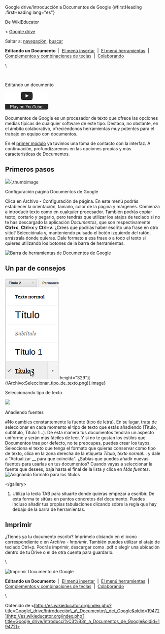 






Google drive/Introducción a Documentos de Google {#firstHeading .firstHeading lang="es"}






De WikiEducator





&lt; [Google
drive](/Google_drive "Google drive")





Saltar a: [navegación](#mw-navigation), [buscar](#p-search)









**Editando un Documento**  |  [El menú
insertar](/Google_drive/El_men%C3%BA_insertar_en_Documentos_de_Google "Google drive/El menú insertar en Documentos de Google")
 |  [El menú
herramientas](/Google_drive/El_men%C3%BA_herramientas_en_Documentos_de_Google "Google drive/El menú herramientas en Documentos de Google")
 |  [Complementos y combinaciones de
teclas](/Google_drive/Complementos_y_combinaciones_de_teclas_en_Documentos_de_Google "Google drive/Complementos y combinaciones de teclas en Documentos de Google")
 | 
[Colaborando](/Google_drive/Colaborando_con_Documentos_de_Google "Google drive/Colaborando con Documentos de Google")





\



[](https://www.youtube.com/watch?v=znaqqES7w_U%26rel%3D0&t=0)





![](images/clear1x1.gif)



Editando un
documento






![](images/start_play_YouTube.png)







Documentos de Google es un procesador de texto que ofrece las opciones
medias típicas de cualquier software de este tipo. Destaca, no obstante,
en el ámbito colaborativo, ofreciéndonos herramientas muy potentes para
el trabajo en equipo con documentos.

En el [primer
módulo](/Google_drive/Creaci%C3%B3n_y_gesti%C3%B3n_de_archivos_en_Google_Drive "Google drive/Creación y gestión de archivos en Google Drive")
ya tuvimos una toma de contacto con la interfaz. A continuación,
profundizaremos en las opciones propias y más características de
Documentos.

Primeros pasos
-------------------------------------------------------------------





![](images/180px-Configuraci%C3%B3n_p%C3%A1gina_Documentos_de_Google.png){.thumbimage











Configuración página Documentos de Google







Clica en Archivo - Configuración de página. En este menú podrás
establecer la orientación, tamaño, color de la página y márgenes.
Comienza a introducir texto como en cualquier procesador. También podrás
copiar texto, cortarlo y pegarlo, pero tendrás que utilizar los atajos
de teclado si no te has descargado la aplicación *Documentos*, que son
respectivamente **Ctrl+c**, **Ctrl+x** y **Ctrl+v**.
¿Crees que podrías haber escrito una frase en otro sitio? Selecciónala
y, manteniendo pulsado el botón izquierdo del ratón, arrástrala donde
quieras. Dale formato a esa frase o a todo el texto si quieres
utilizando los botones de la barra de herramientas.

![Barra de herramientas de Documentos de
Google](images/600px-Barra_de_herramientas_de_Documentos_de_Google.png)



Un par de consejos
---------------------------------------------------------------------------





![](images/Seleccionar_tipo_de_texto.png)
height="329"}](/Archivo:Seleccionar_tipo_de_texto.png){.image}









Seleccionando tipo de texto











![](images/180px-A%C3%B1adir_fuentes.png)











Añadiendo fuentes







\#No cambies constantemente la fuente (tipo de letra). En su lugar,
trata de seleccionar en cada momento el tipo de texto que estás
añadiendo (Título, subtítulo, Título 1...). De esta manera tus
documentos tendrán un aspecto uniforme y serán más fáciles de leer. Y si
no te gustan los estilos que Documentos trae por defecto, no te
preocupes, puedes crear los tuyos. Selecciona el texto que tenga el
formato que quieras conservar como tipo de texto, clica en la zona
derecha de la etiqueta *Título*, *texto normal*... y dale a "Actualizar
\_\_ para que coincida". ¿Sabías que puedes añadir nuevas fuentes para
usarlas en tus documentos? Cuando vayas a seleccionar la fuente que
desees, baja hasta el final de la lista y clica en *Más fuentes*.
![Asignando formato para los
títulos](images/200px-Asignando_formato_para_t%C3%ADtulos.png)


&lt;/gallery&gt;

1.  Utiliza la tecla TAB para situarte donde quieras empezar a escribir.
    De esta forma te sitúas en puntos concretos del documento. Puedes
    incluso añadir tus propias tabulaciones clicando sobre la regla que
    hay debajo de la barra de herramientas.

Imprimir
-------------------------------------------------------

¿Tienes ya tu documento escrito? Imprímelo clciando en el icono
correspondiente o en *Archivo* - *Imprimir*. También puedes utilizar el
atajo de teclado Ctrl+p. Podrás imprimir, descargar como .pdf o elegir
una ubicación dentro de tu Drive o el de otra cuenta para guardarlo.

\





![Imprimir Documento de
Google](images/600px-Imprimir_Documento_de_Google.png)











**Editando un Documento**  |  [El menú
insertar](/Google_drive/El_men%C3%BA_insertar_en_Documentos_de_Google "Google drive/El menú insertar en Documentos de Google")
 |  [El menú
herramientas](/Google_drive/El_men%C3%BA_herramientas_en_Documentos_de_Google "Google drive/El menú herramientas en Documentos de Google")
 |  [Complementos y combinaciones de
teclas](/Google_drive/Complementos_y_combinaciones_de_teclas_en_Documentos_de_Google "Google drive/Complementos y combinaciones de teclas en Documentos de Google")
 | 
[Colaborando](/Google_drive/Colaborando_con_Documentos_de_Google "Google drive/Colaborando con Documentos de Google")





\





Obtenido de
«[http://es.wikieducator.org/index.php?title=Google\_drive/Introducción\_a\_Documentos\_de\_Google&oldid=19472](http://es.wikieducator.org/index.php?title=Google_drive/Introducci%C3%B3n_a_Documentos_de_Google&oldid=19472)»














